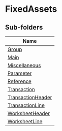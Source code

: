 
# FixedAssets


## Sub-folders

|Name|
|---|
|[Group](Group/README.md)|
|[Main](Main/README.md)|
|[Miscellaneous](Miscellaneous/README.md)|
|[Parameter](Parameter/README.md)|
|[Reference](Reference/README.md)|
|[Transaction](Transaction/README.md)|
|[TransactionHeader](TransactionHeader/README.md)|
|[TransactionLine](TransactionLine/README.md)|
|[WorksheetHeader](WorksheetHeader/README.md)|
|[WorksheetLine](WorksheetLine/README.md)|



